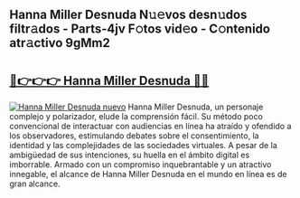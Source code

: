 ## Hanna Miller Desnuda N𝚞𝚎vos desn𝚞dos filtr𝚊dos - Parts-4jv F𝚘tos vid𝚎o - C𝚘ntenido atr𝚊ctivo 9gMm2

# <h2><a href="http://mbdhb2z.tromn.icu/?c=Hanna+Miller+Desnuda">🔗👉👉👉 Hanna Miller Desnuda 🔗🔗</a></h2>

[![Hanna Miller Desnuda nuevo](https://i.imgur.com/pEAQMta.gif)](http://mbdhb2z.tromn.icu/?c=Hanna+Miller+Desnuda)
Hanna Miller Desnuda, un personaje complejo y polarizador, elude la comprensión fácil. Su método poco convencional de interactuar con audiencias en línea ha atraído y ofendido a los observadores, estimulando debates sobre el consentimiento, la identidad y las complejidades de las sociedades virtuales. A pesar de la ambigüedad de sus intenciones, su huella en el ámbito digital es imborrable. Armado con un compromiso inquebrantable y un atractivo innegable, el alcance de Hanna Miller Desnuda en el mundo en línea es de gran alcance.
